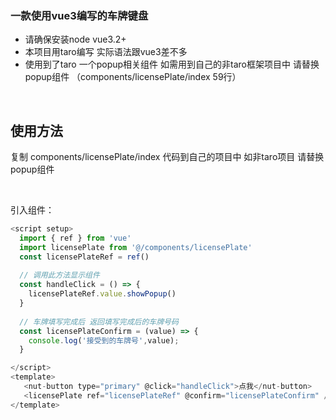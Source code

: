 ### 一款使用vue3编写的车牌键盘

- 请确保安装node vue3.2+ 
- 本项目用taro编写 实际语法跟vue3差不多
- 使用到了taro 一个popup相关组件 如需用到自己的非taro框架项目中 请替换popup组件 （components/licensePlate/index 59行）

<br/>

## 使用方法

复制 components/licensePlate/index 代码到自己的项目中 如非taro项目 请替换popup组件

<br/>

引入组件：

```javascript
<script setup>
  import { ref } from 'vue'
  import licensePlate from '@/components/licensePlate'
  const licensePlateRef = ref()
  
  // 调用此方法显示组件
  const handleClick = () => {
    licensePlateRef.value.showPopup()
  }
  
  // 车牌填写完成后 返回填写完成后的车牌号码
  const licensePlateConfirm = (value) => {
    console.log('接受到的车牌号',value);
  }

</script>
<template>
   <nut-button type="primary" @click="handleClick">点我</nut-button>
   <licensePlate ref="licensePlateRef" @confirm="licensePlateConfirm" />
</template>

```